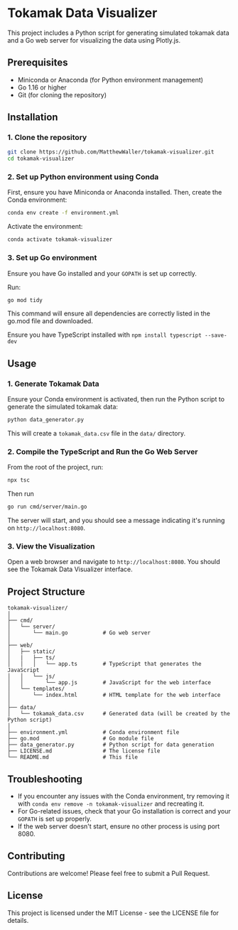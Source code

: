 # Tokamak Data Visualizer

This project includes a Python script for generating simulated tokamak data and a Go web server for visualizing the data using Plotly.js.

## Prerequisites

- Miniconda or Anaconda (for Python environment management)
- Go 1.16 or higher
- Git (for cloning the repository)

## Installation

### 1. Clone the repository

```bash
git clone https://github.com/MatthewWaller/tokamak-visualizer.git
cd tokamak-visualizer
```

### 2. Set up Python environment using Conda

First, ensure you have Miniconda or Anaconda installed. Then, create the Conda environment:

```bash
conda env create -f environment.yml
```

Activate the environment:

```bash
conda activate tokamak-visualizer
```

### 3. Set up Go environment

Ensure you have Go installed and your `GOPATH` is set up correctly.

Run: 

```bash
go mod tidy
```

This command will ensure all dependencies are correctly listed in the go.mod file and downloaded.

Ensure you have TypeScript installed with `npm install typescript --save-dev`

## Usage

### 1. Generate Tokamak Data

Ensure your Conda environment is activated, then run the Python script to generate the simulated tokamak data:

```bash
python data_generator.py
```

This will create a `tokamak_data.csv` file in the `data/` directory.

### 2. Compile the TypeScript and Run the Go Web Server

From the root of the project, run:
```bash
npx tsc
```

Then run

```bash
go run cmd/server/main.go
```

The server will start, and you should see a message indicating it's running on `http://localhost:8080`.

### 3. View the Visualization

Open a web browser and navigate to `http://localhost:8080`. You should see the Tokamak Data Visualizer interface.

## Project Structure

```
tokamak-visualizer/
│
├── cmd/
│   └── server/
│       └── main.go           # Go web server
│
├── web/
│   ├── static/
│   |   ├── ts/
│   │   │   └── app.ts        # TypeScript that generates the JavaScript
│   │   └── js/
│   │       └── app.js        # JavaScript for the web interface
│   └── templates/
│       └── index.html        # HTML template for the web interface
│
├── data/
│   └── tokamak_data.csv      # Generated data (will be created by the Python script)
│
├── environment.yml           # Conda environment file
├── go.mod                    # Go module file
├── data_generator.py         # Python script for data generation
├── LICENSE.md                # The license file
└── README.md                 # This file
```

## Troubleshooting

- If you encounter any issues with the Conda environment, try removing it with `conda env remove -n tokamak-visualizer` and recreating it.
- For Go-related issues, check that your Go installation is correct and your `GOPATH` is set up properly.
- If the web server doesn't start, ensure no other process is using port 8080.

## Contributing

Contributions are welcome! Please feel free to submit a Pull Request.

## License

This project is licensed under the MIT License - see the LICENSE file for details.